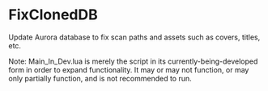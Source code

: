 # FixClonedDB
Update Aurora database to fix scan paths and assets such as covers, titles, etc.

Note: Main_In_Dev.lua is merely the script in its currently-being-developed form in order to expand functionality. It may or may not function, or may only partially function, and is not recommended to run.

